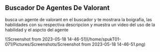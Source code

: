 ##  Buscador De Agentes De Valorant

busca un agente de valorant en el buscador y te mostrara la boigrafia, las habilidades con su respectiva descripcion y muestra un video del uso de la habilidad y el aspcto del agente

![Screenshot from 2023-05-18 14-46-51](/home/spukT01-071/Pictures/Screenshots/Screenshot from 2023-05-18 14-46-51.png)